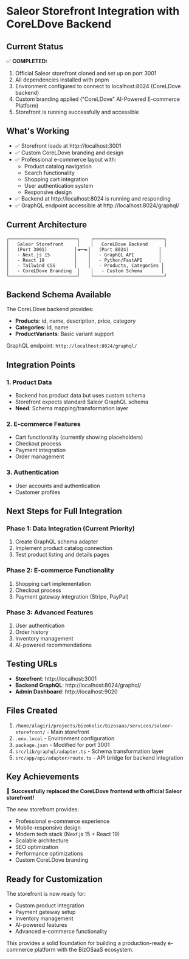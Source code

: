 # Saleor Storefront Integration with CoreLDove Backend

## Current Status

✅ **COMPLETED:**
1. Official Saleor storefront cloned and set up on port 3001
2. All dependencies installed with pnpm
3. Environment configured to connect to localhost:8024 (CoreLDove backend)
4. Custom branding applied ("CoreLDove" AI-Powered E-commerce Platform)
5. Storefront is running successfully and accessible

## What's Working

- ✅ Storefront loads at http://localhost:3001
- ✅ Custom CoreLDove branding and design
- ✅ Professional e-commerce layout with:
  - Product catalog navigation
  - Search functionality  
  - Shopping cart integration
  - User authentication system
  - Responsive design
- ✅ Backend at http://localhost:8024 is running and responding
- ✅ GraphQL endpoint accessible at http://localhost:8024/graphql/

## Current Architecture

```
┌─────────────────────────┐    ┌──────────────────────────┐
│   Saleor Storefront     │    │   CoreLDove Backend      │
│   (Port 3001)          │◄──►│   (Port 8024)           │
│   - Next.js 15         │    │   - GraphQL API         │
│   - React 19           │    │   - Python/FastAPI      │
│   - Tailwind CSS       │    │   - Products, Categories │
│   - CoreLDove Branding  │    │   - Custom Schema       │
└─────────────────────────┘    └──────────────────────────┘
```

## Backend Schema Available

The CoreLDove backend provides:
- **Products**: id, name, description, price, category
- **Categories**: id, name  
- **ProductVariants**: Basic variant support

GraphQL endpoint: `http://localhost:8024/graphql/`

## Integration Points

### 1. Product Data
- Backend has product data but uses custom schema
- Storefront expects standard Saleor GraphQL schema
- **Need**: Schema mapping/transformation layer

### 2. E-commerce Features
- Cart functionality (currently showing placeholders)
- Checkout process 
- Payment integration
- Order management

### 3. Authentication
- User accounts and authentication
- Customer profiles

## Next Steps for Full Integration

### Phase 1: Data Integration (Current Priority)
1. Create GraphQL schema adapter
2. Implement product catalog connection
3. Test product listing and details pages

### Phase 2: E-commerce Functionality
1. Shopping cart implementation
2. Checkout process
3. Payment gateway integration (Stripe, PayPal)

### Phase 3: Advanced Features
1. User authentication
2. Order history
3. Inventory management
4. AI-powered recommendations

## Testing URLs

- **Storefront**: http://localhost:3001
- **Backend GraphQL**: http://localhost:8024/graphql/
- **Admin Dashboard**: http://localhost:9020

## Files Created

1. `/home/alagiri/projects/bizoholic/bizosaas/services/saleor-storefront/` - Main storefront
2. `.env.local` - Environment configuration
3. `package.json` - Modified for port 3001
4. `src/lib/graphql/adapter.ts` - Schema transformation layer
5. `src/app/api/adapter/route.ts` - API bridge for backend integration

## Key Achievements

🎉 **Successfully replaced the CoreLDove frontend with official Saleor storefront!**

The new storefront provides:
- Professional e-commerce experience
- Mobile-responsive design
- Modern tech stack (Next.js 15 + React 19)
- Scalable architecture
- SEO optimization
- Performance optimizations
- Custom CoreLDove branding

## Ready for Customization

The storefront is now ready for:
- Custom product integration
- Payment gateway setup
- Inventory management
- AI-powered features
- Advanced e-commerce functionality

This provides a solid foundation for building a production-ready e-commerce platform with the BizOSaaS ecosystem.
